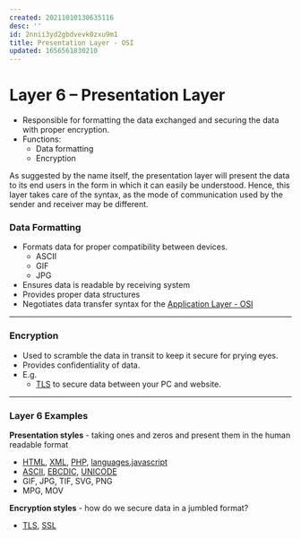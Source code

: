 ```yaml
---
created: 20211010130635116
desc: ''
id: 2nnii3yd2gbdvevk0zxu9m1
title: Presentation Layer - OSI
updated: 1656561830210
---
```

   
# Layer 6 – Presentation Layer   
   
   
- Responsible for formatting the data exchanged and securing the data with proper encryption.   
- Functions:   
  - Data formatting   
  - Encryption   
   
As suggested by the name itself, the presentation layer will present the data to its end users in the form in which it can easily be understood. Hence, this layer takes care of the syntax, as the mode of communication used by the sender and receiver may be different.   
   
### Data Formatting   
   
   
- Formats data for proper compatibility between devices.   
  - ASCII   
  - GIF   
  - JPG   
- Ensures data is readable by receiving system   
- Provides proper data structures   
- Negotiates data transfer syntax for the [Application Layer - OSI](../devlog/application%20layer%20-%20osi.md)   
   
   
---   
   
### Encryption   
   
   
- Used to scramble the data in transit to keep it secure for prying eyes.   
- Provides confidentiality of data.   
- E.g.   
  - [TLS](../devlog/tls.md) to secure data between your PC and website.   
   
   
---   
   
### Layer 6 Examples   
   
**Presentation styles** - taking ones and zeros and present them in the human readable format   
   
   
- [HTML](/not_created.md), [XML](/not_created.md), [PHP](/not_created.md), [languages.javascript](../devlog/languages.javascript.md)   
- [ASCII](/not_created.md), [EBCDIC](/not_created.md), [UNICODE](/not_created.md)   
- GIF, JPG, TIF, SVG, PNG   
- MPG, MOV   
   
**Encryption styles** - how do we secure data in a jumbled format?   
   
   
- [TLS](../devlog/tls.md), [SSL](../devlog/ssl.md)